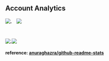 <h2> Account Analytics </h2>

<!-- Overall Stats -->
<!-- dark system display -->
<a href="https://github.com/anuraghazra/github-readme-stats#gh-dark-mode-only">
  <img align="center" src="https://github-readme-stats.vercel.app/api?username=camjhirsh&custom_title=Overall%20Stats&show_icons=true&theme=dark#gh-dark-mode-only"/>
</a>
<!-- light system display -->
<a href="https://github.com/anuraghazra/github-readme-stats#gh-light-mode-only">
  <img align="center" hspace="15" src="https://github-readme-stats.vercel.app/api?username=camjhirsh&show_icons=true&theme=default#gh-light-mode-only"/>
</a>

<p> &nbsp </p>

<!-- Languages -->
<!-- dark system display -->
<a href="https://github.com/anuraghazra/github-readme-stats#gh-dark-mode-only">
  <img align="center" src="https://github-readme-stats.vercel.app/api/top-langs/?username=camjhirsh&count=10&layout=compact&theme=dark#gh-dark-mode-only"/>
</a>
<!-- light system display -->
<a href="https://github.com/anuraghazra/github-readme-stats#gh-light-mode-only">
  <img align="center" src="https://github-readme-stats.vercel.app/api/top-langs/?username=camjhirsh&count=10&layout=compact&theme=default#gh-light-mode-only"/>
</a>

<h4> reference: <a href="https://github.com/anuraghazra/github-readme-stats"> anuraghazra/github-readme-stats </a> </h4>

